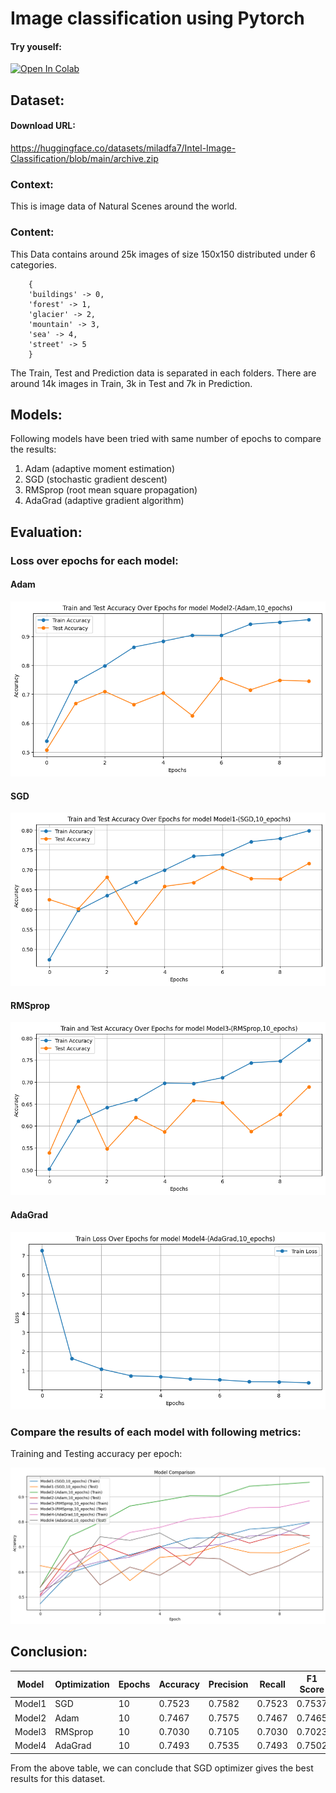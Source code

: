 # Image classification using Pytorch 
#### Try youself: 
[![Open In Colab](https://colab.research.google.com/assets/colab-badge.svg)](https://colab.research.google.com/github/vaibhavingale-sjsu/deeplearning/blob/main/training.ipynb)


## Dataset: 
#### Download URL: 
https://huggingface.co/datasets/miladfa7/Intel-Image-Classification/blob/main/archive.zip

### Context: 
This is image data of Natural Scenes around the world.

### Content:
This Data contains around 25k images of size 150x150 distributed under 6 categories.
```
    {
    'buildings' -> 0,
    'forest' -> 1,
    'glacier' -> 2,
    'mountain' -> 3,
    'sea' -> 4,
    'street' -> 5 
    }
```
The Train, Test and Prediction data is separated in each folders. There are around 14k images in Train, 3k in Test and 7k in Prediction.

## Models: 
Following models have been tried with same number of epochs to compare the results:

1. Adam (adaptive moment estimation)
1. SGD (stochastic gradient descent)
1. RMSprop (root mean square propagation)
1. AdaGrad (adaptive gradient algorithm)


## Evaluation:

### Loss over epochs for each model: 

####  Adam
![Adam](image-3.png)

#### SGD
![SGD](image-4.png)

#### RMSprop
![RMS](image-2.png)

#### AdaGrad
![AdaGrad](image-1.png)


### Compare the results of each model with following metrics:
 Training and Testing accuracy per epoch: 
 
![Alt text](image.png)

## Conclusion:

| Model | Optimization | Epochs | Accuracy | Precision | Recall | F1 Score |
|-------|--------------|--------|----------|-----------|--------|----------|
| Model1 | SGD | 10 | 0.7523 | 0.7582 | 0.7523 | 0.7537 |
| Model2 | Adam | 10 | 0.7467 | 0.7575 | 0.7467 | 0.7465 |
| Model3 | RMSprop | 10 | 0.7030 | 0.7105 | 0.7030 | 0.7023 |
| Model4 | AdaGrad | 10 | 0.7493 | 0.7535 | 0.7493 | 0.7502 |


From the above table, we can conclude that SGD optimizer gives the best results for this dataset.


